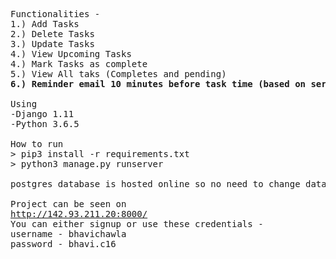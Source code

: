 <pre>
Functionalities - 
1.) Add Tasks
2.) Delete Tasks
3.) Update Tasks
4.) View Upcoming Tasks
4.) Mark Tasks as complete
5.) View All taks (Completes and pending)
<b>6.) Reminder email 10 minutes before task time (based on server time). </b>

Using
-Django 1.11
-Python 3.6.5

How to run
> pip3 install -r requirements.txt
> python3 manage.py runserver

postgres database is hosted online so no need to change database settings even when running locally.

Project can be seen on
<a href="http://142.93.211.20:8000/" target="_blank">http://142.93.211.20:8000/</a>
You can either signup or use these credentials - 
username - bhavichawla
password - bhavi.c16
</pre>
